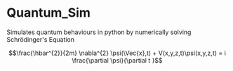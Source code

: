 # Quantum_Sim
Simulates quantum behaviours in python by numerically solving Schrödinger's Equation

$$\frac{\hbar^{2}}{2m} \nabla^{2} \psi(\Vec{x},t) + V(x,y,z,t)\psi(x,y,z,t) = i \frac{\partial \psi}{\partial t }$$
